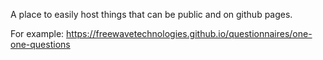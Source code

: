A place to easily host things that can be public and on github pages.

For example: https://freewavetechnologies.github.io/questionnaires/one-one-questions
